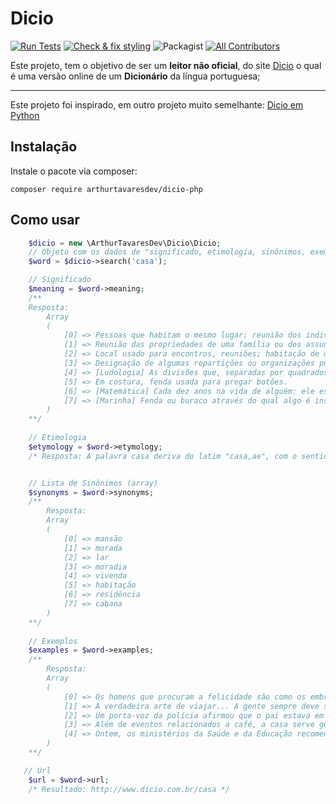 # Dicio

[![Run Tests](https://github.com/arthurtavaresdev/dicio-php/actions/workflows/run-tests.yml/badge.svg)](https://github.com/arthurtavaresdev/dicio-php/actions/workflows/run-tests.yml)
[![Check & fix styling](https://github.com/arthurtavaresdev/dicio-php/actions/workflows/php-cs-fixer.yml/badge.svg)](https://github.com/arthurtavaresdev/dicio-php/actions/workflows/php-cs-fixer.yml)
![Packagist](https://img.shields.io/packagist/dt/arthurtavaresdev/dicio-php)
[![All Contributors](https://img.shields.io/badge/all_contributors-1-orange.svg)](#contributors)

Este projeto, tem o objetivo de ser um **leitor não oficial**, do site [Dicio](https://www.dicio.com.br/) o qual é uma versão online de um **Dicionário** da língua portuguesa;
 
---- 
Este projeto foi inspirado, em outro projeto muito semelhante: [Dicio em Python](https://github.com/felipemfp/dicio)

## Instalação

Instale o pacote via composer:

```
composer require arthurtavaresdev/dicio-php
```

## Como usar
```php
    $dicio = new \ArthurTavaresDev\Dicio\Dicio;
    // Objeto com os dados de "significado, etimologia, sinônimos, exemplos e dados extras"
    $word = $dicio->search('casa'); 

    // Significado
    $meaning = $word->meaning;
    /**
    Resposta: 
        Array
        (
            [0] => Pessoas que habitam o mesmo lugar; reunião dos indivíduos que compõem uma família; lar: a casa dos brasileiros.
            [1] => Reunião das propriedades de uma família ou dos assuntos familiares e domésticos: ele cuida da administração da casa.
            [2] => Local usado para encontros, reuniões; habitação de determinado grupos com interesses em comum: casa dos professores.
            [3] => Designação de algumas repartições ou organizações públicas ou das pessoas subordinadas ao chefe do Estado: casa da moeda; Casa Civil.
            [4] => [Ludologia] As divisões que, separadas por quadrados em branco ou preto, compõe um tabuleiro de xadrez ou de damas.
            [5] => Em costura, fenda usada para pregar botões.
            [6] => [Matemática] Cada dez anos na vida de alguém: ele está na casa dos 20.
            [7] => [Marinha] Fenda ou buraco através do qual algo é instalado a bordo; cada fenda leva o nome do objeto instalado.
        )
    **/
    
    // Etimologia
    $etymology = $word->etymology;
    /* Resposta: A palavra casa deriva do latim "casa,ae", com o sentido de cabana. */


    // Lista de Sinônimos (array)
    $synonyms = $word->synonyms;  
    /**
        Resposta:
        Array
        (
            [0] => mansão
            [1] => morada
            [2] => lar
            [3] => moradia
            [4] => vivenda
            [5] => habitação
            [6] => residência
            [7] => cabana
        )
    **/
        
    // Exemplos
    $examples = $word->examples;
    /**
        Resposta:
        Array
        (
            [0] => Os homens que procuram a felicidade são como os embriagados que não conseguem encontrar a própria casa, apesar de saberem que a têm. - Voltaire
            [1] => A verdadeira arte de viajar... A gente sempre deve sair à rua como quem foge de casa, Como se estivessem abertos diante de nós todos os caminhos do mundo. Não importa que os compromissos, as obrigações, estejam ali... Chegamos de muito longe, de alma aberta e o coração cantando! - Mário Quintana
            [2] => Um porta-voz da polícia afirmou que o pai estava em casa no momento do disparo e que a arma estava aparentemente em local pouco seguro dentro da residência. Folha de S.Paulo, 25/07/2009
            [3] => Além de eventos relacionados a café, a casa serve guloseimas como o minitartelette de maçã, omeletes e sanduíches, além de petisquinhos como a porção de tapioquinhas e a empadinha à carioca. Folha de S.Paulo, 25/07/2009
            [4] => Ontem, os ministérios da Saúde e da Educação recomendaram que os alunos que apresentarem os sintomas da gripe suína procurem um médico de confiança e, dependendo da orientação, fiquem em casa. Folha de S.Paulo, 25/07/2009
        )
    **/

   // Url
    $url = $word->url;
    /* Resultado: http://www.dicio.com.br/casa */

```
